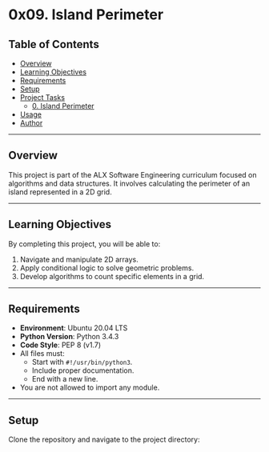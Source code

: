 # 0x09. Island Perimeter

## Table of Contents
- [Overview](#overview)
- [Learning Objectives](#learning-objectives)
- [Requirements](#requirements)
- [Setup](#setup)
- [Project Tasks](#project-tasks)
  - [0. Island Perimeter](#0-island-perimeter)
- [Usage](#usage)
- [Author](#author)

---

## Overview

This project is part of the ALX Software Engineering curriculum focused on algorithms and data structures. It involves calculating the perimeter of an island represented in a 2D grid.

---

## Learning Objectives

By completing this project, you will be able to:
1. Navigate and manipulate 2D arrays.
2. Apply conditional logic to solve geometric problems.
3. Develop algorithms to count specific elements in a grid.

---

## Requirements

- **Environment**: Ubuntu 20.04 LTS
- **Python Version**: Python 3.4.3
- **Code Style**: PEP 8 (v1.7)
- All files must:
  - Start with `#!/usr/bin/python3`.
  - Include proper documentation.
  - End with a new line.
- You are not allowed to import any module.

---

## Setup

Clone the repository and navigate to the project directory:
